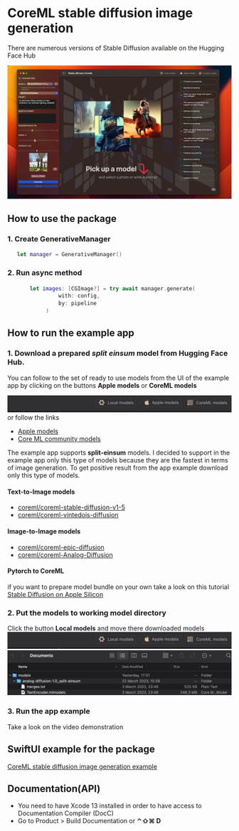 # CoreML stable diffusion image generation

There are numerous versions of Stable Diffusion available on the Hugging Face Hub

  ![Http requests](https://github.com/The-Igor/coreml-stable-diffusion-swift/blob/main/Sources/img/app.png) 

## How to use the package
### 1. Create GenerativeManager

```swift
   let manager = GenerativeManager()
```
### 2. Run async method

```swift
       let images: [CGImage?] = try await manager.generate(
                with: config, 
                by: pipeline
            )
```

## How to run the example app

### 1. Download a prepared *split einsum* model from Hugging Face Hub.
You can follow to the set of ready to use models from the UI of the example app by clicking on the buttons **Apple models** or **CoreML models**

  ![Http requests](https://github.com/The-Igor/coreml-stable-diffusion-swift/blob/main/Sources/img/local_button.png) 
or follow the links 
- [Apple models](https://huggingface.co/apple) 
- [Core ML community models](https://huggingface.co/coreml) 

The example app supports **split-einsum** models. I decided to support in the example app only this type of models because they are the fastest in terms of image generation.
To get positive result from the app example download only this type of models.
#### Text-to-Image models
- [coreml/coreml-stable-diffusion-v1-5](https://huggingface.co/coreml/coreml-stable-diffusion-v1-5/tree/main/split-einsum) 
- [coreml/coreml-vintedois-diffusion](https://huggingface.co/coreml/coreml-vintedois-diffusion/tree/main/split_einsum)
#### Image-to-Image models
- [coreml/coreml-epic-diffusion](https://huggingface.co/coreml/coreml-epic-diffusion/tree/main/split_einsum)
- [coreml/coreml-Analog-Diffusion](https://huggingface.co/coreml/coreml-Analog-Diffusion/tree/main/split-einsum)

#### Pytorch to CoreML
if you want to prepare model bundle on your own take a look on this tutorial
[Stable Diffusion on Apple Silicon](https://www.youtube.com/watch?v=uY_Ty-F0CG8&list=LL&index=2)

### 2. Put the models to working model directory
Click the button **Local models** and move there downloaded models
  ![Http requests](https://github.com/The-Igor/coreml-stable-diffusion-swift/blob/main/Sources/img/local_button.png)   
  ![Http requests](https://github.com/The-Igor/coreml-stable-diffusion-swift/blob/main/Sources/img/local_models_folder.png) 

### 3. Run the app example
Take a look on the video demonstration


## SwiftUI example for the package

[CoreML stable diffusion image generation example](https://github.com/The-Igor/stable-diffusion-swift-example)

## Documentation(API)
- You need to have Xcode 13 installed in order to have access to Documentation Compiler (DocC)
- Go to Product > Build Documentation or **⌃⇧⌘ D**
